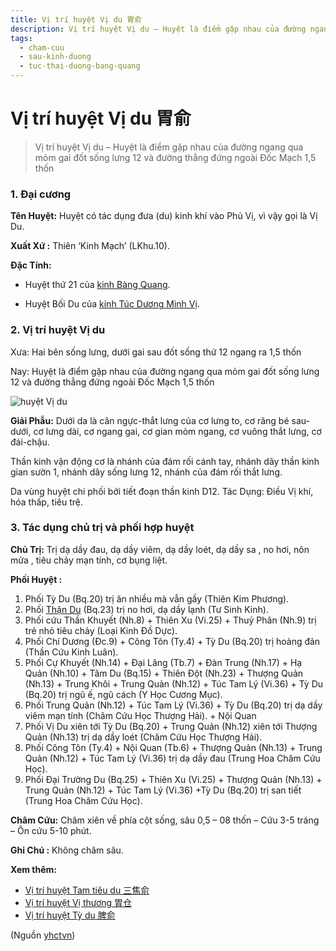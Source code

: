 ```yaml
---
title: Vị trí huyệt Vị du 胃俞
description: Vị trí huyệt Vị du – Huyệt là điểm gặp nhau của đường ngang qua mỏm gai đốt sống lưng 12 và đường thẳng đứng ngoài  1,5 thốn
tags:
  - cham-cuu
  - sau-kinh-duong
  - tuc-thai-duong-bang-quang
---
```


# Vị trí huyệt Vị du 胃俞 

> Vị trí huyệt Vị du – Huyệt là điểm gặp nhau của đường ngang qua mỏm gai đốt sống lưng 12 và đường thẳng đứng ngoài Đốc Mạch 1,5 thốn

### 1. Đại cương

**Tên Huyệt:** Huyệt có tác dụng đưa (du) kinh khí vào Phủ Vị, vì vậy gọi là Vị Du.

**Xuất Xứ :** Thiên ‘Kinh Mạch’ (LKhu.10).

**Đặc Tính:**

+ Huyệt thứ 21 của [kinh Bàng Quang](/yhctvn/kinh-tuc-thai-duong-bang-quang).

+ Huyệt Bối Du của [kinh Túc Dương Minh Vị](/yhctvn/kinh-tuc-duong-minh-vi).

### 2. Vị trí huyệt Vị du

Xưa: Hai bên sống lưng, dưới gai sau đốt sống thứ 12 ngang ra 1,5 thốn

Nay: Huyệt là điểm gặp nhau của đường ngang qua mỏm gai đốt sống lưng 12 và đường thẳng đứng ngoài Đốc Mạch 1,5 thốn

![huyệt Vị du](/imgs/yhctvn/huyet-vi-du-300x169.jpg)

**Giải Phẫu:** Dưới da là cân ngực-thắt lưng của cơ lưng to, cơ răng bé sau-dưới, cơ lưng dài, cơ ngang gai, cơ gian mỏm ngang, cơ vuông thắt lưng, cơ đái-chậu.

Thần kinh vận động cơ là nhánh của đám rối cánh tay, nhánh dây thần kinh gian sườn 1, nhánh dây sống lưng 12, nhánh của đám rối thắt lưng.

Da vùng huyệt chi phối bởi tiết đoạn thần kinh D12. Tác Dụng: Điều Vị khí, hóa thấp, tiêu trệ.

### 3. Tác dụng chủ trị và phối hợp huyệt

**Chủ Trị:** Trị dạ dầy đau, dạ dầy viêm, dạ dầy loét, dạ dầy sa , no hơi, nôn mửa , tiêu chảy mạn tính, cơ bụng liệt.

**Phối Huyệt :**

1. Phối Tỳ Du (Bq.20) trị ăn nhiều mà vẫn gầy (Thiên Kim Phương).
2. Phối [Thận Du](/yhctvn/vi-tri-huyet-than-du-%e8%82%be%e4%bf%9e) (Bq.23) trị no hơi, dạ dầy lạnh (Tư Sinh Kinh).
3. Phối cứu Thần Khuyết (Nh.8) + Thiên Xu (Vi.25) + Thuỷ Phân (Nh.9) trị trẻ nhỏ tiêu chảy (Loại Kinh Đồ Dực).
4. Phối Chí Dương (Đc.9) + Công Tôn (Ty.4) + Tỳ Du (Bq.20) trị hoàng đản (Thần Cứu Kinh Luân).
5. Phối Cự Khuyết (Nh.14) + Đại Lăng (Tb.7) + Đàn Trung (Nh.17) + Hạ Quản (Nh.10) + Tâm Du (Bq.15) + Thiên Đột (Nh.23) + Thượng Quản (Nh.13) + Trung Khôi + Trung Quản (Nh.12) + Túc Tam Lý (Vi.36) + Tỳ Du (Bq.20) trị ngũ ế, ngũ cách (Y Học Cương Mục).
6. Phối Trung Quản (Nh.12) + Túc Tam Lý (Vi.36) + Tỳ Du (Bq.20) trị dạ dầy viêm mạn tính (Châm Cứu Học Thượng Hải). + Nội Quan
7. Phối Vị Du xiên tới Tỳ Du (Bq.20) + Trung Quản (Nh.12) xiên tới Thượng Quản (Nh.13) trị dạ dầy loét (Châm Cứu Học Thượng Hải).
8. Phối Công Tôn (Ty.4) + Nội Quan (Tb.6) + Thượng Quản (Nh.13) + Trung Quản (Nh.12) + Túc Tam Lý (Vi.36) trị dạ dầy đau (Trung Hoa Châm Cứu Học).
9. Phối Đại Trường Du (Bq.25) + Thiên Xu (Vi.25) + Thượng Quản (Nh.13) + Trung Quản (Nh.12) + Túc Tam Lý (Vi.36) +Tỳ Du (Bq.20) trị san tiết (Trung Hoa Châm Cứu Học).

**Châm Cứu:** Châm xiên về phía cột sống, sâu 0,5 – 08 thốn – Cứu 3-5 tráng – Ôn cứu 5-10 phút.

**Ghi Chú :** Không châm sâu.

**Xem thêm:**

* [Vị trí huyệt Tam tiêu du 三焦俞](/yhctvn/vi-tri-huyet-tam-tieu-du-%e4%b8%89%e7%84%a6%e4%bf%9e)
* [Vị trí huyệt Vị thương 胃仓](/yhctvn/vi-tri-huyet-vi-thuong-%e8%83%83%e4%bb%93)
* [Vị trí huyệt Tỳ du 脾俞](/yhctvn/vi-tri-huyet-ty-du-%e8%84%be%e4%bf%9e)

(Nguồn <a href="https://yhctvn.com/vi-tri-huyet-vi-du-胃俞/" target="_blank">yhctvn</a>)
